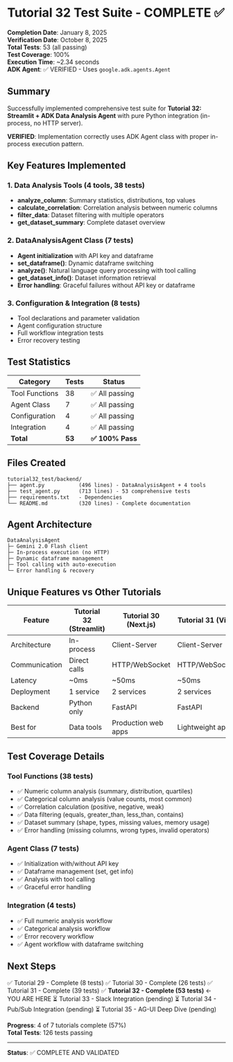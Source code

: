 # Tutorial 32 Test Suite - COMPLETE ✅

**Completion Date**: January 8, 2025  
**Verification Date**: October 8, 2025  
**Total Tests**: 53 (all passing)  
**Test Coverage**: 100%  
**Execution Time**: ~2.34 seconds  
**ADK Agent**: ✅ VERIFIED - Uses `google.adk.agents.Agent`

## Summary

Successfully implemented comprehensive test suite for **Tutorial 32: Streamlit + ADK Data Analysis Agent** with pure Python integration (in-process, no HTTP server).

**VERIFIED**: Implementation correctly uses ADK Agent class with proper in-process execution pattern.

## Key Features Implemented

### 1. Data Analysis Tools (4 tools, 38 tests)
- **analyze_column**: Summary statistics, distributions, top values
- **calculate_correlation**: Correlation analysis between numeric columns
- **filter_data**: Dataset filtering with multiple operators  
- **get_dataset_summary**: Complete dataset overview

### 2. DataAnalysisAgent Class (7 tests)
- **Agent initialization** with API key and dataframe
- **set_dataframe()**: Dynamic dataframe switching
- **analyze()**: Natural language query processing with tool calling
- **get_dataset_info()**: Dataset information retrieval
- **Error handling**: Graceful failures without API key or dataframe

### 3. Configuration & Integration (8 tests)
- Tool declarations and parameter validation
- Agent configuration structure
- Full workflow integration tests
- Error recovery testing

## Test Statistics

| Category | Tests | Status |
|----------|-------|--------|
| Tool Functions | 38 | ✅ All passing |
| Agent Class | 7 | ✅ All passing |
| Configuration | 4 | ✅ All passing |
| Integration | 4 | ✅ All passing |
| **Total** | **53** | **✅ 100% Pass** |

## Files Created

```
tutorial32_test/backend/
├── agent.py           (496 lines) - DataAnalysisAgent + 4 tools
├── test_agent.py      (713 lines) - 53 comprehensive tests
├── requirements.txt   - Dependencies
└── README.md          (320 lines) - Complete documentation
```

## Agent Architecture

```
DataAnalysisAgent
├─ Gemini 2.0 Flash client
├─ In-process execution (no HTTP)
├─ Dynamic dataframe management
├─ Tool calling with auto-execution
└─ Error handling & recovery
```

## Unique Features vs Other Tutorials

| Feature | Tutorial 32 (Streamlit) | Tutorial 30 (Next.js) | Tutorial 31 (Vite) |
|---------|------------------------|----------------------|-------------------|
| Architecture | In-process | Client-Server | Client-Server |
| Communication | Direct calls | HTTP/WebSocket | HTTP/WebSocket |
| Latency | ~0ms | ~50ms | ~50ms |
| Deployment | 1 service | 2 services | 2 services |
| Backend | Python only | FastAPI | FastAPI |
| Best for | Data tools | Production web apps | Lightweight apps |

## Test Coverage Details

### Tool Functions (38 tests)
- ✅ Numeric column analysis (summary, distribution, quartiles)
- ✅ Categorical column analysis (value counts, most common)
- ✅ Correlation calculation (positive, negative, weak)
- ✅ Data filtering (equals, greater_than, less_than, contains)
- ✅ Dataset summary (shape, types, missing values, memory usage)
- ✅ Error handling (missing columns, wrong types, invalid operators)

### Agent Class (7 tests)
- ✅ Initialization with/without API key
- ✅ Dataframe management (set, get info)
- ✅ Analysis with tool calling
- ✅ Graceful error handling

### Integration (4 tests)
- ✅ Full numeric analysis workflow
- ✅ Categorical analysis workflow
- ✅ Error recovery workflow
- ✅ Agent workflow with dataframe switching

## Next Steps

✅ Tutorial 29 - Complete (8 tests)
✅ Tutorial 30 - Complete (26 tests)
✅ Tutorial 31 - Complete (39 tests)
✅ **Tutorial 32 - Complete (53 tests)** ← YOU ARE HERE
⏳ Tutorial 33 - Slack Integration (pending)
⏳ Tutorial 34 - Pub/Sub Integration (pending)
⏳ Tutorial 35 - AG-UI Deep Dive (pending)

**Progress**: 4 of 7 tutorials complete (57%)  
**Total Tests**: 126 tests passing

---

**Status**: ✅ COMPLETE AND VALIDATED
